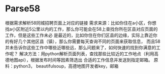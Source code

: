 # Parse58
根据需求解析58同城招聘页面上对应的链接
需求来源：比如你住在a小区，你想找a小区附近5公里以内的工作，那么你可能会在58上查找你所在区县对应页面的工作，但是这些工作未必
是最近的，比如你住在你们区县的边缘，实际上靠近你的有好几个其他区县（镇），那么你需要每天查询不同的页面来获取信息，
而且58并未告诉你这些工作中哪些近哪些远，那么问题来了，如何快速的找到你满意的工作呢？
解决方法：用python解析页面列表，查找那些比较近的工作地点（利用高德地图api），根据发布时间等因素筛选出
合适的工作信息并发送到指定邮箱。
原料：python3， beautifulsoup，高德地图开发者key，邮箱